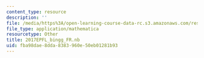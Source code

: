 ```yaml
---
content_type: resource
description: ''
file: /media/https%3A/open-learning-course-data-rc.s3.amazonaws.com/res-3-004-visualizing-materials-science-fall-2017/fba98dae8dda8383960e50eb01281b93_2017EPFL_bingg_FR.nb
file_type: application/mathematica
resourcetype: Other
title: 2017EPFL_bingg_FR.nb
uid: fba98dae-8dda-8383-960e-50eb01281b93
---
```

